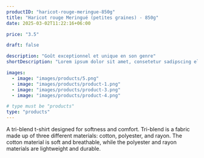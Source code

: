 ```yaml
---
productID: "haricot-rouge-meringue-850g"
title: "Haricot rouge Meringué (petites graines) - 850g"
date: 2025-03-02T11:22:16+06:00

price: "3.5"

draft: false

description: "Goût exceptionnel et unique en son genre"
shortDescription: "Lorem ipsum dolor sit amet, consetetur sadipscing elitr, sed diam nonumy eirmod tempor invidunt ut"

images:
  - image: "images/products/5.png"
  - image: "images/products/product-1.png"
  - image: "images/products/product-3.png"
  - image: "images/products/product-4.png"

# type must be "products"
type: "products"
---
```


A tri-blend t-shirt designed for softness and comfort. Tri-blend is a fabric made up of three different materials: cotton, polyester, and rayon. The cotton material is soft and breathable, while the polyester and rayon materials are lightweight and durable.